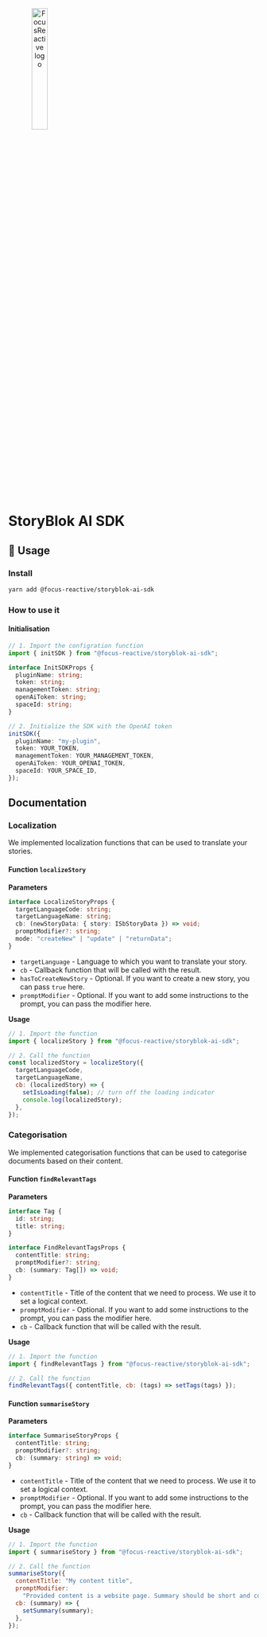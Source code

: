 <a  href="https://focusreactive.com/"  align="center">
		<img width="25%" height="auto" src="https://cdn.sanity.io/images/vftxng62/production/25e191578a3c3d4ddfaf69c5f6f7070aead0bff4-507x168.png?auto=format"  alt="FocusReactive logo">
</a>

# StoryBlok AI SDK

## 🚀 Usage

### Install

```sh
yarn add @focus-reactive/storyblok-ai-sdk
```

### How to use it

#### Initialisation

```typescript
// 1. Import the configration function
import { initSDK } from "@focus-reactive/storyblok-ai-sdk";

interface InitSDKProps {
  pluginName: string;
  token: string;
  managementToken: string;
  openAiToken: string;
  spaceId: string;
}

// 2. Initialize the SDK with the OpenAI token
initSDK({
  pluginName: "my-plugin",
  token: YOUR_TOKEN,
  managementToken: YOUR_MANAGEMENT_TOKEN,
  openAiToken: YOUR_OPENAI_TOKEN,
  spaceId: YOUR_SPACE_ID,
});
```

## Documentation

### Localization

We implemented localization functions that can be used to translate your stories.

#### Function **`localizeStory`**

**Parameters**

```typescript
interface LocalizeStoryProps {
  targetLanguageCode: string;
  targetLanguageName: string;
  cb: (newStoryData: { story: ISbStoryData }) => void;
  promptModifier?: string;
  mode: "createNew" | "update" | "returnData";
}
```

- `targetLanguage` - Language to which you want to translate your story.
- `cb` - Callback function that will be called with the result.
- `hasToCreateNewStory` - Optional. If you want to create a new story, you can pass `true` here.
- `promptModifier` - Optional. If you want to add some instructions to the prompt, you can pass the modifier here.

**Usage**

```javascript
// 1. Import the function
import { localizeStory } from "@focus-reactive/storyblok-ai-sdk";

// 2. Call the function
const localizedStory = localizeStory({
  targetLanguageCode,
  targetLanguageName,
  cb: (localizedStory) => {
    setIsLoading(false); // turn off the loading indicator
    console.log(localizedStory);
  },
});
```

### Categorisation

We implemented categorisation functions that can be used to categorise documents based on their content.

#### Function **`findRelevantTags`**

**Parameters**

```typescript
interface Tag {
  id: string;
  title: string;
}

interface FindRelevantTagsProps {
  contentTitle: string;
  promptModifier?: string;
  cb: (summary: Tag[]) => void;
}
```

- `contentTitle` - Title of the content that we need to process. We use it to set a logical context.
- `promptModifier` - Optional. If you want to add some instructions to the prompt, you can pass the modifier here.
- `cb` - Callback function that will be called with the result.

**Usage**

```javascript
// 1. Import the function
import { findRelevantTags } from "@focus-reactive/storyblok-ai-sdk";

// 2. Call the function
findRelevantTags({ contentTitle, cb: (tags) => setTags(tags) });
```

#### Function **`summariseStory`**

**Parameters**

```typescript
interface SummariseStoryProps {
  contentTitle: string;
  promptModifier?: string;
  cb: (summary: string) => void;
}
```

- `contentTitle` - Title of the content that we need to process. We use it to set a logical context.
- `promptModifier` - Optional. If you want to add some instructions to the prompt, you can pass the modifier here.
- `cb` - Callback function that will be called with the result.

**Usage**

```javascript
// 1. Import the function
import { summariseStory } from "@focus-reactive/storyblok-ai-sdk";

// 2. Call the function
summariseStory({
  contentTitle: "My content title",
  promptModifier:
    "Provided content is a website page. Summary should be short and concise.",
  cb: (summary) => {
    setSummary(summary);
  },
});
```
